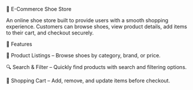 🥿 E-Commerce Shoe Store

An online shoe store built to provide users with a smooth shopping experience. Customers can browse shoes, view product details, add items to their cart, and checkout securely.

🚀 Features

👟 Product Listings – Browse shoes by category, brand, or price.

🔍 Search & Filter – Quickly find products with search and filtering options.

🛒 Shopping Cart – Add, remove, and update items before checkout.

